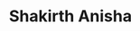 ---
title: Shakirth Anisha
description: Design Team
collections: ["members>2024", "members>2025", "design_team"]
tags: ["designer"]
previewimage: "https://github.com/shakirth-anisha.png"
customFields:
    - Linkedin: https://www.linkedin.com/in/anisha-shakirth/
    - Github: https://github.com/shakirth-anisha
    - Instagram: https://www.instagram.com/paninininisha/
---